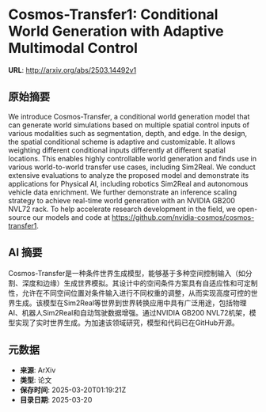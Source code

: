 # Cosmos-Transfer1: Conditional World Generation with Adaptive Multimodal Control

**URL**: http://arxiv.org/abs/2503.14492v1

## 原始摘要

We introduce Cosmos-Transfer, a conditional world generation model that can
generate world simulations based on multiple spatial control inputs of various
modalities such as segmentation, depth, and edge. In the design, the spatial
conditional scheme is adaptive and customizable. It allows weighting different
conditional inputs differently at different spatial locations. This enables
highly controllable world generation and finds use in various world-to-world
transfer use cases, including Sim2Real. We conduct extensive evaluations to
analyze the proposed model and demonstrate its applications for Physical AI,
including robotics Sim2Real and autonomous vehicle data enrichment. We further
demonstrate an inference scaling strategy to achieve real-time world generation
with an NVIDIA GB200 NVL72 rack. To help accelerate research development in the
field, we open-source our models and code at
https://github.com/nvidia-cosmos/cosmos-transfer1.


## AI 摘要

Cosmos-Transfer是一种条件世界生成模型，能够基于多种空间控制输入（如分割、深度和边缘）生成世界模拟。其设计中的空间条件方案具有自适应性和可定制性，允许在不同空间位置对条件输入进行不同权重的调整，从而实现高度可控的世界生成。该模型在Sim2Real等世界到世界转换应用中具有广泛用途，包括物理AI、机器人Sim2Real和自动驾驶数据增强。通过NVIDIA GB200 NVL72机架，模型实现了实时世界生成。为加速该领域研究，模型和代码已在GitHub开源。

## 元数据

- **来源**: ArXiv
- **类型**: 论文
- **保存时间**: 2025-03-20T01:19:21Z
- **目录日期**: 2025-03-20
